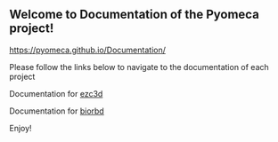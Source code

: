 ## Welcome to Documentation of the Pyomeca project!
https://pyomeca.github.io/Documentation/

Please follow the links below to navigate to the documentation of each project

Documentation for [ezc3d](./ezc3d/index.html)

Documentation for [biorbd](./biorbd/index.html)

Enjoy!
